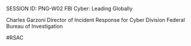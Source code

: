 SESSION ID: PNG-W02
FBI Cyber: Leading Globally

Charles Garzoni
Director of Incident Response for Cyber Division Federal Bureau of Investigation

#RSAC

